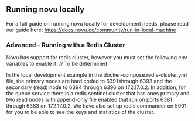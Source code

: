 ## Running novu locally

For a full guide on running novu locally for development needs, please read our guide here: <https://docs.novu.co/community/run-in-local-machine>

### Advanced - Running with a Redis Cluster

Novu has support for redis cluster, however you must set the following env variables to enable it:
// To be determined

In the local development example in the docker-compose.redis-cluster.yml file, the primary nodes are hard coded to 6391 through 6393 and
the secondary (read) node to 6394 through 6396 on 172.17.0.2.
In addition, for the queue service there is a redis sentinel cluster that has ones primary and two read nodes
with append-only file enabled that run on ports 6381 through 6383 on 172.17.0.2.
We have also set up redis commander on 5001 for you to be able to see the keys and statistics of the cluster.

